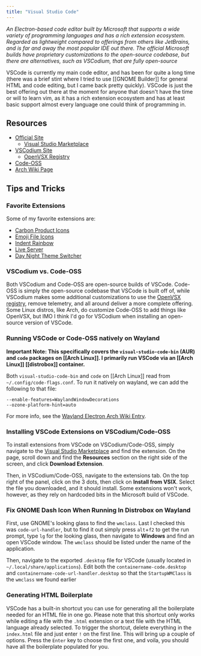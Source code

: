 ```yaml
---
title: "Visual Studio Code"
---
```


*An Electron-based code editor built by Microsoft that supports a wide variety of programming languages and has a rich extension ecosystem. Regarded as lightweight compared to offerings from others like JetBrains, and is far and away the most popular IDE out there. The official Microsoft builds have proprietary customizations to the open-source codebase, but there are alternatives, such as VSCodium, that are fully open-source*

VSCode is currently my main code editor, and has been for quite a long time (there was a brief stint where I tried to use [[GNOME Builder]] for general HTML and code editing, but I came back pretty quickly). VSCode is just the best offering out there at the moment for anyone that doesn't have the time or will to learn vim, as it has a rich extension ecosystem and has at least basic support almost every language one could think of programming in.

## Resources
- [Official Site](https://code.visualstudio.com/)
    - [Visual Studio Marketplace](https://marketplace.visualstudio.com/search?target=VSCode&category=All%20categories&sortBy=Installs)
- [VSCodium Site](https://vscodium.com/)
    - [OpenVSX Registry](https://open-vsx.org/)
- [Code-OSS](https://github.com/microsoft/vscode)
- [Arch Wiki Page](https://wiki.archlinux.org/title/Visual_Studio_Code)

## Tips and Tricks

### Favorite Extensions

Some of my favorite extensions are:
- [Carbon Product Icons](https://marketplace.visualstudio.com/items?itemName=antfu.icons-carbon)
- [Emoji File Icons](https://marketplace.visualstudio.com/items?itemName=mightbesimon.emoji-icons)
- [Indent Rainbow](https://marketplace.visualstudio.com/items?itemName=oderwat.indent-rainbow)
- [Live Server](https://marketplace.visualstudio.com/items?itemName=ritwickdey.LiveServer)
- [Day Night Theme Switcher](https://marketplace.visualstudio.com/items?itemName=freetonik.day-night-theme-switcher)

### VSCodium vs. Code-OSS

Both VSCodium and Code-OSS are open-source builds of VSCode. Code-OSS is simply the open-source codebase that VSCode is built off of, while VSCodium makes some additional customizations to use the [OpenVSX registry](https://open-vsx.org/), remove telemetry, and all around deliver a more complete offering. Some Linux distros, like Arch, do customize Code-OSS to add things like OpenVSX, but IMO I think I'd go for VSCodium when installing an open-source version of VSCode.

### Running VSCode or Code-OSS natively on Wayland

**Important Note: This specifically covers the `visual-studio-code-bin` (AUR) and `code` packages on [[Arch Linux]]. I primarily run VSCode via an [[Arch Linux]] [[distrobox]] container.**

Both `visual-studio-code-bin` and `code` on [[Arch Linux]] read from `~/.config/code-flags.conf`. To run it natively on wayland, we can add the following to that file:

```
--enable-features=WaylandWindowDecorations
--ozone-platform-hint=auto
```

For more info, see the [Wayland Electron Arch Wiki Entry](https://wiki.archlinux.org/title/Wayland#Electron).


### Installing VSCode Extensions on VSCodium/Code-OSS

To install extensions from VSCode on VSCodium/Code-OSS, simply navigate to the [Visual Studio Marketplace](https://marketplace.visualstudio.com/search?target=VSCode&category=All%20categories&sortBy=Installs) and find the extension. On the page, scroll down and find the **Resources** section on the right side of the screen, and click **Download Extension**.

Then, in VSCodium/Code-OSS, navigate to the extensions tab. On the top right of the panel, click on the 3 dots, then click on **Install from VSIX**. Select the file you downloaded, and it should install. Some extensions won't work, however, as they rely on hardcoded bits in the Microsoft build of VSCode.

### Fix GNOME Dash Icon When Running In Distrobox on Wayland

First, use GNOME's looking glass to find the `wmclass`. Last I checked this was `code-url-handler`, but to find it out simply press `alt`+`f2` to get the run prompt, type `lg` for the looking glass, then navigate to **Windows** and find an open VSCode window. The `wmclass` should be listed under the name of the application.

Then, navigate to the exported `.desktop` file for VSCode (usually located in `~/.local/share/applications`). Edit both the `containername-code.desktop` and `containername-code-url-handler.desktop` so that the `StartupWMClass` is the `wmclass` we found earlier

### Generating HTML Boilerplate

VSCode has a built-in shortcut you can use for generating all the boilerplate needed for an HTML file in one go. Please note that this shortcut only works while editing a file with the `.html` extension or a text file with the HTML language already selected. To trigger the shortcut, delete everything in the `index.html` file and just enter `!` on the first line. This will bring up a couple of options. Press the `Enter` key to choose the first one, and voila, you should have all the boilerplate populated for you.